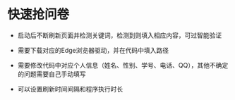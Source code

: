 # 快速抢问卷

* 启动后不断刷新页面并检测关键词，检测到则填入相应内容，可过智能验证

* 需要下载对应的Edge浏览器驱动，并在代码中填入路径

* 需要修改代码中对应个人信息（姓名、性别、学号、电话、QQ），其他不确定的问题需要自己手动填写

* 可以设置刷新时间间隔和程序执行时长
